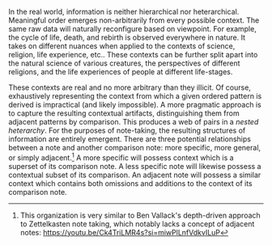 In the real world, information is neither hierarchical nor
heterarchical. Meaningful order emerges non-arbitrarily from every
possible context. The same raw data will naturally reconfigure based on
viewpoint. For example, the cycle of life, death, and rebirth is
observed everywhere in nature. It takes on different nuances when
applied to the contexts of science, religion, life experience,
etc.. These contexts can be further split apart into the natural science
of various creatures, the perspectives of different religions, and the
life experiences of people at different life-stages.

These contexts are real and no more arbitrary than they illicit. Of
course, exhaustively representing the context from which a given ordered
pattern is derived is impractical (and likely impossible). A more
pragmatic approach is to capture the resulting contextual artifacts,
distinguishing them from adjacent patterns by comparison. This produces
a web of pairs in a *nested heterarchy*. For the purposes of
note-taking, the resulting structures of information are entirely
emergent. There are three potential relationships between a note and
another comparison note: more specific, more general, or simply
adjacent.[^1] A more specific will possess context which is a superset
of its comparison note. A less specific note will likewise possess a
contextual subset of its comparison. An adjacent note will possess a
similar context which contains both omissions and additions to the
context of its comparison note.

[^1]: This organization is very similar to Ben Vallack's depth-driven
    approach to Zettelkasten note taking, which notably lacks a concept
    of adjacent notes: <https://youtu.be/Ck4TriLMR4s?si=miwPlLnfVdkvILuP>

